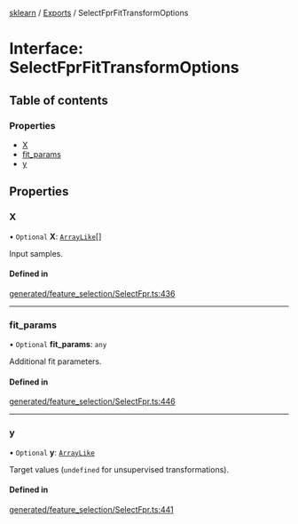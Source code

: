 [sklearn](../readme.md) / [Exports](../modules.md) / SelectFprFitTransformOptions

# Interface: SelectFprFitTransformOptions

## Table of contents

### Properties

- [X](SelectFprFitTransformOptions.md#x)
- [fit\_params](SelectFprFitTransformOptions.md#fit_params)
- [y](SelectFprFitTransformOptions.md#y)

## Properties

### X

• `Optional` **X**: [`ArrayLike`](../modules.md#arraylike)[]

Input samples.

#### Defined in

[generated/feature_selection/SelectFpr.ts:436](https://github.com/transitive-bullshit/scikit-learn-ts/blob/367336a/packages/sklearn/src/generated/feature_selection/SelectFpr.ts#L436)

___

### fit\_params

• `Optional` **fit\_params**: `any`

Additional fit parameters.

#### Defined in

[generated/feature_selection/SelectFpr.ts:446](https://github.com/transitive-bullshit/scikit-learn-ts/blob/367336a/packages/sklearn/src/generated/feature_selection/SelectFpr.ts#L446)

___

### y

• `Optional` **y**: [`ArrayLike`](../modules.md#arraylike)

Target values (`undefined` for unsupervised transformations).

#### Defined in

[generated/feature_selection/SelectFpr.ts:441](https://github.com/transitive-bullshit/scikit-learn-ts/blob/367336a/packages/sklearn/src/generated/feature_selection/SelectFpr.ts#L441)
